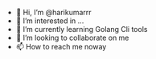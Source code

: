 - 👋 Hi, I’m @harikumarrr
- 👀 I’m interested in ...
- 🌱 I’m currently learning Golang Cli tools
- 💞️ I’m looking to collaborate on me
- 📫 How to reach me noway

<!---
harikumarrr/harikumarrr is a ✨ special ✨ repository because its `README.md` (this file) appears on your GitHub profile.
You can click the Preview link to take a look at your changes.
--->
